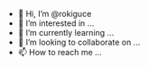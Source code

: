 - 👋 Hi, I’m @rokiguce
- 👀 I’m interested in ...
- 🌱 I’m currently learning ...
- 💞️ I’m looking to collaborate on ...
- 📫 How to reach me ...

<!---
rokiguce/rokiguce is a ✨ special ✨ repository because its `README.md` (this file) appears on your GitHub profile.
You can click the Preview link to take a look at your changes.
--->
